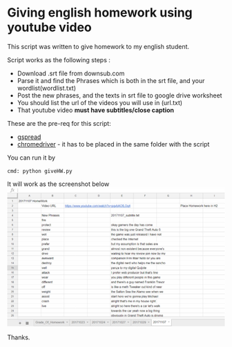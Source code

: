 # Giving english homework using youtube video

This script was written to give homework to my english student.

Script works as the following steps :

 * Download .srt file from downsub.com
 * Parse it and find the Phrases which is both in the srt file, and your wordlist(wordlist.txt)
 * Post the new phrases, and the texts in srt file to google drive worksheet
* You should list the url of the videos you will use in (url.txt)
* That youtube video **must have subtitles/close caption**

These are the pre-req for this script:

 * [gspread](https://github.com/burnash/gspread)
 * [chromedriver](https://sites.google.com/a/chromium.org/chromedriver/downloads) - it has to be placed in the same folder with the script

You can run it by
```
cmd: python giveHW.py
```

It will work as the screenshot below
![show.png](show.png)

Thanks.

